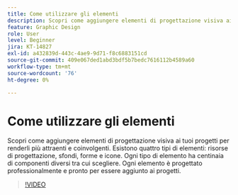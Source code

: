 ```yaml
---
title: Come utilizzare gli elementi
description: Scopri come aggiungere elementi di progettazione visiva ai tuoi progetti, rendendoli più attraenti e coinvolgenti
feature: Graphic Design
role: User
level: Beginner
jira: KT-14827
exl-id: a432839d-443c-4ae9-9d71-f8c6883151cd
source-git-commit: 409e067ded1abd3bdf5b7bedc7616112b4589a60
workflow-type: tm+mt
source-wordcount: '76'
ht-degree: 0%

---
```


# Come utilizzare gli elementi

Scopri come aggiungere elementi di progettazione visiva ai tuoi progetti per renderli più attraenti e coinvolgenti. Esistono quattro tipi di elementi: risorse di progettazione, sfondi, forme e icone. Ogni tipo di elemento ha centinaia di componenti diversi tra cui scegliere. Ogni elemento è progettato professionalmente e pronto per essere aggiunto ai progetti.

>[!VIDEO](https://video.tv.adobe.com/v/3426935?quality=12&learn=on&hidetitle=true)
